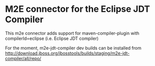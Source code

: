 M2E connector for the Eclipse JDT Compiler
==========================================

This m2e connector adds support for maven-compiler-plugin with compilerId=eclipse (i.e. Eclipse JDT compiler)

For the moment, m2e-jdt-compiler dev builds can be installed from http://download.jboss.org/jbosstools/builds/staging/m2e-jdt-compiler/all/repo/
